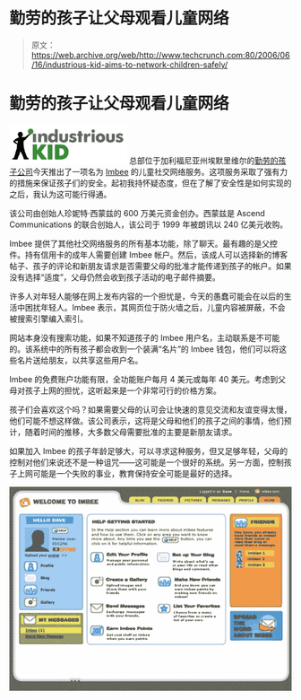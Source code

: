 # 勤劳的孩子让父母观看儿童网络

> 原文：<https://web.archive.org/web/http://www.techcrunch.com:80/2006/06/16/industrious-kid-aims-to-network-children-safely/>

# 勤劳的孩子让父母观看儿童网络

[![](img/b0a9443a2e4cc0df1bcf434eb0b31ad4.png)](https://web.archive.org/web/20220818172452/http://www.industriouskid.com/) 总部位于加利福尼亚州埃默里维尔的[勤劳的孩子公司](https://web.archive.org/web/20220818172452/http://www.industriouskid.com/)今天推出了一项名为 [Imbee](https://web.archive.org/web/20220818172452/http://imbee.com/) 的儿童社交网络服务。这项服务采取了强有力的措施来保证孩子们的安全。起初我持怀疑态度，但在了解了安全性是如何实现的之后，我认为这可能行得通。

该公司由创始人珍妮特·西蒙兹的 600 万美元资金创办。西蒙兹是 Ascend Communications 的联合创始人，该公司于 1999 年被朗讯以 240 亿美元收购。

Imbee 提供了其他社交网络服务的所有基本功能，除了聊天。最有趣的是父控件。持有信用卡的成年人需要创建 Imbee 帐户。然后，该成人可以选择新的博客帖子、孩子的评论和新朋友请求是否需要父母的批准才能传递到孩子的帐户。如果没有选择“适度”，父母仍然会收到孩子活动的电子邮件摘要。

许多人对年轻人能够在网上发布内容的一个担忧是，今天的愚蠢可能会在以后的生活中困扰年轻人。Imbee 表示，其网页位于防火墙之后，儿童内容被屏蔽，不会被搜索引擎编入索引。

网站本身没有搜索功能，如果不知道孩子的 Imbee 用户名，主动联系是不可能的。该系统中的所有孩子都会收到一个装满“名片”的 Imbee 钱包，他们可以将这些名片送给朋友，以共享这些用户名。

Imbee 的免费账户功能有限，全功能账户每月 4 美元或每年 40 美元。考虑到父母对孩子上网的担忧，这听起来是一个非常可行的价格方案。

孩子们会喜欢这个吗？如果需要父母的认可会让快速的意见交流和友谊变得太慢，他们可能不想这样做。该公司表示，这将是父母和他们的孩子之间的事情，他们预计，随着时间的推移，大多数父母需要批准的主要是新朋友请求。

如果加入 Imbee 的孩子年龄足够大，可以寻求这种服务，但又足够年轻，父母的控制对他们来说还不是一种诅咒——这可能是一个很好的系统。另一方面，控制孩子上网可能是一个失败的事业，教育保持安全可能是最好的选择。

![](img/f36c0eb34ba3fe6f589f885ae4ab90d7.png)